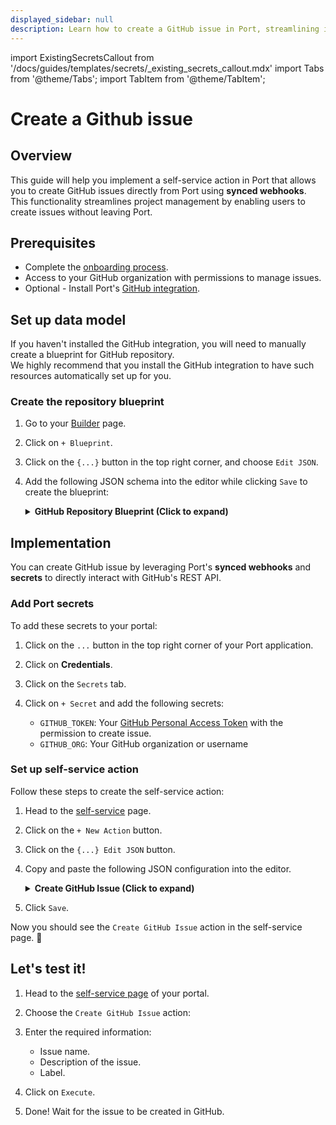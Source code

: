 ```yaml
---
displayed_sidebar: null
description: Learn how to create a GitHub issue in Port, streamlining issue categorization and tracking.
---
```


import ExistingSecretsCallout from '/docs/guides/templates/secrets/_existing_secrets_callout.mdx'
import Tabs from '@theme/Tabs';
import TabItem from '@theme/TabItem';

# Create a Github issue

## Overview
This guide will help you implement a self-service action in Port that allows you to create GitHub issues directly from Port using **synced webhooks**.
This functionality streamlines project management by enabling users to create issues without leaving Port.


## Prerequisites

- Complete the [onboarding process](/getting-started/overview).
- Access to your GitHub organization with permissions to manage issues.
- Optional - Install Port's [GitHub integration](https://docs.port.io/build-your-software-catalog/sync-data-to-catalog/git/github/).

## Set up data model

If you haven't installed the GitHub integration, you will need to manually create a blueprint for GitHub repository.  
We highly recommend that you install the GitHub integration to have such resources automatically set up for you. 

<h3> Create the repository blueprint </h3>

1. Go to your [Builder](https://app.getport.io/settings/data-model) page.
2. Click on `+ Blueprint`.
3. Click on the `{...}` button in the top right corner, and choose `Edit JSON`.
4. Add the following JSON schema into the editor while clicking `Save` to create the blueprint:

    <details>
    <summary><b>GitHub Repository Blueprint (Click to expand)</b></summary>

    ```json showLineNumbers
    {
    "identifier": "githubRepository",
    "title": "Repository",
    "icon": "Microservice",
    "schema": {
        "properties": {
        "readme": {
            "title": "README",
            "type": "string",
            "format": "markdown"
        },
        "url": {
            "title": "Repository URL",
            "type": "string",
            "format": "url"
        },
        "defaultBranch": {
            "title": "Default branch",
            "type": "string"
        }
        },
        "required": []
    },
    "mirrorProperties": {},
    "calculationProperties": {},
    "relations": {}
    }
    ```
    </details>


## Implementation

You can create GitHub issue by leveraging Port's **synced webhooks** and **secrets** to directly interact with GitHub's REST API.

### Add Port secrets

To add these secrets to your portal:

1. Click on the `...` button in the top right corner of your Port application.

2. Click on **Credentials**.

3. Click on the `Secrets` tab.

4. Click on `+ Secret` and add the following secrets:
    - `GITHUB_TOKEN`: Your [GitHub Personal Access Token](https://docs.github.com/en/authentication/keeping-your-account-and-data-secure/managing-your-personal-access-tokens) with the permission to create issue.
    - `GITHUB_ORG`: Your GitHub organization or username


### Set up self-service action

Follow these steps to create the self-service action:

1. Head to the [self-service](https://app.getport.io/self-serve) page.
2. Click on the `+ New Action` button.
3. Click on the `{...} Edit JSON` button.
4. Copy and paste the following JSON configuration into the editor.

    <details>
    <summary><b>Create GitHub Issue (Click to expand)</b></summary>

    ```json showLineNumbers
    {
    "identifier": "create_github_issue",
    "title": "Create GitHub Issue",
    "icon": "Github",
    "description": "A self service action to open a GitHub repository issue with labels",
    "trigger": {
        "type": "self-service",
        "operation": "DAY-2",
        "userInputs": {
        "properties": {
            "title": {
            "icon": "DefaultProperty",
            "type": "string",
            "title": "Issue Title"
            },
            "labels": {
            "type": "array",
            "title": "Label",
            "description": "issue label",
            "default": [
                "bug"
            ],
            "items": {
                "enum": [
                "bug",
                "enhancement",
                "documentation",
                "dependencies",
                "question",
                "invalid",
                "duplicate"
                ],
                "enumColors": {
                "bug": "red",
                "enhancement": "turquoise",
                "documentation": "blue",
                "dependencies": "purple",
                "question": "lime",
                "invalid": "yellow",
                "duplicate": "orange"
                },
                "type": "string"
            }
            },
            "content": {
            "type": "string",
            "title": "Content",
            "format": "markdown"
            }
        },
        "required": [
            "title"
        ],
        "order": [
            "title",
            "content",
            "labels"
        ]
        },
        "blueprintIdentifier": "githubRepository"
    },
    "invocationMethod": {
        "type": "WEBHOOK",
        "url": "https://api.github.com/{{ .secrets.GITHUB_ORG }}/{{ .entity.identifier }}/issues",
        "agent": false,
        "synchronized": true,
        "method": "POST",
        "headers": {
        "Content-Type": "application/json",
        "Authorization": "Bearer {{ .secrets.GITHUB_TOKEN }}",
        "Accept": "application/vnd.github+json"
        },
        "body": {
        "title": "{{ .inputs.title }}",
        "labels": "{{ .inputs.labels }}",
        "body": "{{ .inputs.content }}"
        }
    },
    "requiredApproval": false
    }
    ```
    </details>

5. Click `Save`.

Now you should see the `Create GitHub Issue` action in the self-service page. 🎉


## Let's test it!

1. Head to the [self-service page](https://app.getport.io/self-serve) of your portal.

2. Choose the `Create GitHub Issue` action:

3. Enter the required information:
   - Issue name.
   - Description of the issue.
   - Label.

4. Click on `Execute`.

5. Done! Wait for the issue to be created in GitHub.
